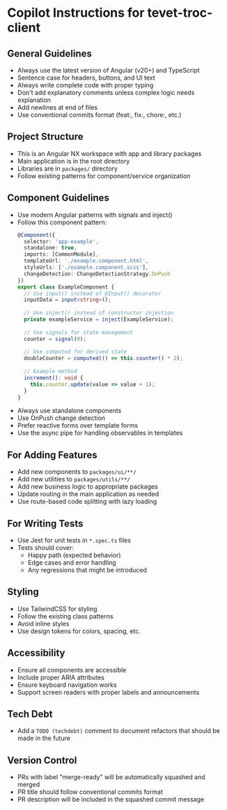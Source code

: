 # Copilot Instructions for tevet-troc-client

## General Guidelines
- Always use the latest version of Angular (v20+) and TypeScript
- Sentence case for headers, buttons, and UI text
- Always write complete code with proper typing
- Don't add explanatory comments unless complex logic needs explanation
- Add newlines at end of files
- Use conventional commits format (feat:, fix:, chore:, etc.)

## Project Structure
- This is an Angular NX workspace with app and library packages
- Main application is in the root directory
- Libraries are in `packages/` directory
- Follow existing patterns for component/service organization

## Component Guidelines
- Use modern Angular patterns with signals and inject()
- Follow this component pattern:
  ```typescript
  @Component({
    selector: 'app-example',
    standalone: true,
    imports: [CommonModule],
    templateUrl: './example.component.html',
    styleUrls: ['./example.component.scss'],
    changeDetection: ChangeDetectionStrategy.OnPush
  })
  export class ExampleComponent {
    // Use input() instead of @Input() decorator
    inputData = input<string>();
    
    // Use inject() instead of constructor injection
    private exampleService = inject(ExampleService);
    
    // Use signals for state management
    counter = signal(0);
    
    // Use computed for derived state
    doubleCounter = computed(() => this.counter() * 2);
    
    // Example method
    increment(): void {
      this.counter.update(value => value + 1);
    }
  }
  ```
- Always use standalone components
- Use OnPush change detection
- Prefer reactive forms over template forms
- Use the async pipe for handling observables in templates

## For Adding Features
- Add new components to `packages/ui/**/`
- Add new utilities to `packages/utils/**/`
- Add new business logic to appropriate packages
- Update routing in the main application as needed
- Use route-based code splitting with lazy loading

## For Writing Tests
- Use Jest for unit tests in `*.spec.ts` files
- Tests should cover:
  - Happy path (expected behavior)
  - Edge cases and error handling
  - Any regressions that might be introduced

## Styling
- Use TailwindCSS for styling
- Follow the existing class patterns
- Avoid inline styles
- Use design tokens for colors, spacing, etc.

## Accessibility
- Ensure all components are accessible
- Include proper ARIA attributes
- Ensure keyboard navigation works
- Support screen readers with proper labels and announcements

## Tech Debt
- Add a `TODO (techdebt)` comment to document refactors that should be made in the future

## Version Control
- PRs with label "merge-ready" will be automatically squashed and merged
- PR title should follow conventional commits format
- PR description will be included in the squashed commit message
